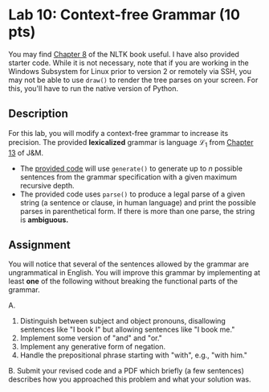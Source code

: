 # Lab 10: Context-free Grammar (10 pts)

You may find [Chapter 8](https://www.nltk.org/book/ch08.html) of the NLTK book useful.  I have also provided starter code.  While it is not necessary, note that if you are working in the Windows Subsystem for Linux prior to version 2 or remotely via SSH, you may not be able to use `draw()` to render the tree parses on your screen.  For this, you'll have to run the native version of Python. 

## Description

For this lab, you will modify a context-free grammar to increase its precision.  The provided **lexicalized** grammar is language $\mathscr{L}_1$ from [Chapter 13](https://web.stanford.edu/~jurafsky/slp3/13.pdf) of J&M.  

* The [provided code](https://github.com/acgrissom/courses/blob/master/2021-compling/labs/code/lab6.py) will use `generate()` to generate up to $n$ possible sentences from the grammar specification with a given maximum recursive depth. 
* The provided code uses `parse()` to produce a legal parse of a given string (a sentence or clause, in human language) and print the possible parses in parenthetical form.  If there is more than one parse, the string is **ambiguous.** 

## Assignment

You will notice that several of the sentences allowed by the grammar are ungrammatical in English.  You will improve this grammar by implementing at least **one** of the following without breaking the functional parts of the grammar.

A.

1. Distinguish between subject and object pronouns, disallowing sentences like "I book I" but allowing sentences like "I book me."
2. Implement some version of "and" and "or."
3. Implement any generative form of negation.
4. Handle the prepositional phrase starting with "with", e.g., "with him."

B.  Submit your revised code and a PDF which briefly (a few sentences) describes how you approached this problem and what your solution was.  